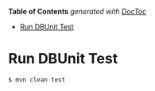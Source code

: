 <!-- START doctoc generated TOC please keep comment here to allow auto update -->
<!-- DON'T EDIT THIS SECTION, INSTEAD RE-RUN doctoc TO UPDATE -->
**Table of Contents**  *generated with [DocToc](https://github.com/thlorenz/doctoc)*

- [Run DBUnit Test](#run-dbunit-test)

<!-- END doctoc generated TOC please keep comment here to allow auto update -->

# Run DBUnit Test

```bash
$ mvn clean test
```

